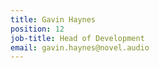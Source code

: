 ```yaml
---
title: Gavin Haynes
position: 12
job-title: Head of Development
email: gavin.haynes@novel.audio
---
```


